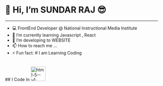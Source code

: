# 👋 Hi, I’m SUNDAR RAJ 😎
---
- 💻 FrontEnd Developer @ National Instructional Media Institute
- 🌱 I’m currently learning Javascript , React
- 🧩 I’m developing to WEBSITE
- 📫 How to reach me ...
- ⚡ Fun fact: # I am Learning Coding 

<br />
## I Code In
<img width="48" height="48" src="https://img.icons8.com/color/48/html-5--v1.png" alt="html-5--v1"/>
<!---
sundarrajcs/sundarrajcs is a ✨ special ✨ repository because its `README.md` (this file) appears on your GitHub profile.
You can click the Preview link to take a look at your changes.
--->
